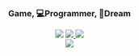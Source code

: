 
<div align="center">
  <div>
    <h3>Game, 💻Programmer, 🎈Dream</h3>
    <a href="https://hits.seeyoufarm.com"><img src="https://hits.seeyoufarm.com/api/count/incr/badge.svg?url=https%3A%2F%2Fgithub.com%2Fwoooooni&count_bg=%23000000&title_bg=%23000000&icon=github.svg&icon_color=%23E7E7E7&title=GitHub&edge_flat=false"/></a>
    <a href="https://tinyprince-tinywon.tistory.com/" target="_blank">
      <img src="https://img.shields.io/badge/log-3DDC84?style=flat-square&logo=Bloglovin&logoColor=white"/>
    </a>
    <img src="https://img.shields.io/badge/rlaxodnjs6574@gmail.com-EA4335?style=flat-square&logo=Gmail&logoColor=white"/>
  </div>
  <a><img src="https://github-readme-stats.vercel.app/api/top-langs/?username=woooooni&show_icons=true&layout=compact&langs_count=5"/></a>
</div>

